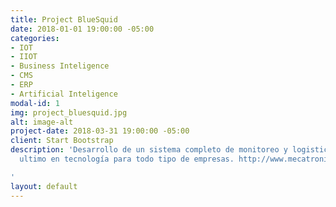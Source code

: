 ```yaml
---
title: Project BlueSquid
date: 2018-01-01 19:00:00 -05:00
categories:
- IOT
- IIOT
- Business Inteligence
- CMS
- ERP
- Artificial Inteligence
modal-id: 1
img: project_bluesquid.jpg
alt: image-alt
project-date: 2018-03-31 19:00:00 -05:00
client: Start Bootstrap
description: 'Desarrollo de un sistema completo de monitoreo y logistica, usando lo
  ultimo en tecnología para todo tipo de empresas. http://www.mecatronica.pe/bluesquid

'
layout: default
---
```


